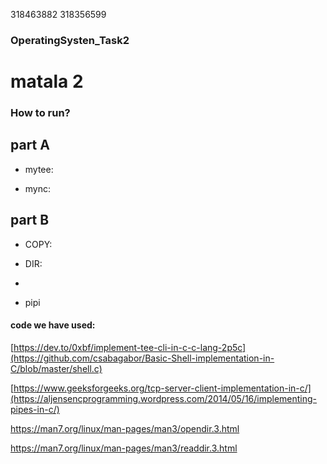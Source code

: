 318463882 318356599
### OperatingSysten_Task2

# matala 2

### How to run?
## part A
* mytee: 

* mync:


## part B

* COPY:

* DIR: 
* 
* pipi


#### code we have used:
 [https://dev.to/0xbf/implement-tee-cli-in-c-c-lang-2p5c](https://github.com/csabagabor/Basic-Shell-implementation-in-C/blob/master/shell.c)
 
[https://www.geeksforgeeks.org/tcp-server-client-implementation-in-c/](https://aljensencprogramming.wordpress.com/2014/05/16/implementing-pipes-in-c/)

https://man7.org/linux/man-pages/man3/opendir.3.html

https://man7.org/linux/man-pages/man3/readdir.3.html
